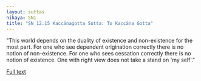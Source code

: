 ```yaml
---
layout: suttas
nikaya: SN1
title: "SN 12.15 Kaccānagotta Sutta: To Kaccāna Gotta"
---
```


"This world depends on the duality of existence and non-existence for the most part. For one who see dependent origination correctly there is no notion of non-existence. For one who sees cessation correctly there is no notion of existence. One with right view does not take a stand on 'my self'."


[Full text](https://www.dhammatalks.org/suttas/SN/SN12_15.html)
